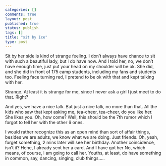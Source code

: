 ```yaml
--- 
categories: []
comments: true
layout: post
published: true
status: publish
tags: []
title: "sit by Ice"
type: post
---
```

<div id="msgcns!3725CC0EE38B1F6!197" class="bvMsg">Sit by her side is kind of strange feeling. I don’t always have chance to sit with such a beautiful lady, but I do have now. And I told her, no, we don’t have enough time, just put your head on my shoulder will be ok. She did, and she did in front of 175 camp students, including my fans and students too. Feeling face turning red, I pretend to be ok with that and kept talking with her.

Strange. At least it is strange for me, since I never ask a girl I just meet to do that. Right?


And yes, we have a nice talk. But just a nice talk, no more than that. All the kids who saw that kept asking me, tea-cheer, tea-cheer, do you like her. She likes you. Oh, how come? Well, this should be the 7th rumor which I forgot to tell her with the other 6 ones.


I would rather recognize this as an open mind than sort of affair things, besides we are adults, we know what we are doing. Just friends. Oh, yeah, forget something, 2 mins later will see her birthday. Another coincidence, isn’t it? Hehe, I already sent her a card. And I have got her No, which means, of course, I am going to call her. Youths, at least, do have something in common, say, dancing, singing, club things…..</div>
